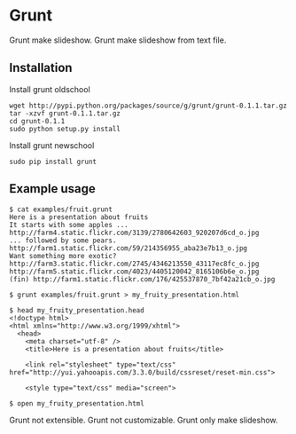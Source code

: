 Grunt
=====

Grunt make slideshow. Grunt make slideshow from text file.

Installation
------------

Install grunt oldschool

    wget http://pypi.python.org/packages/source/g/grunt/grunt-0.1.1.tar.gz
    tar -xzvf grunt-0.1.1.tar.gz
    cd grunt-0.1.1
    sudo python setup.py install

Install grunt newschool

    sudo pip install grunt

Example usage
-------------

    $ cat examples/fruit.grunt
    Here is a presentation about fruits
    It starts with some apples ... http://farm4.static.flickr.com/3139/2780642603_920207d6cd_o.jpg
    ... followed by some pears. http://farm1.static.flickr.com/59/214356955_aba23e7b13_o.jpg
    Want something more exotic?
    http://farm3.static.flickr.com/2745/4346213550_43117ec8fc_o.jpg
    http://farm5.static.flickr.com/4023/4405120042_8165106b6e_o.jpg
    (fin) http://farm1.static.flickr.com/176/425537870_7bf42a21cb_o.jpg
    
    $ grunt examples/fruit.grunt > my_fruity_presentation.html
    
    $ head my_fruity_presentation.head
    <!doctype html> 
    <html xmlns="http://www.w3.org/1999/xhtml"> 
      <head> 
        <meta charset="utf-8" /> 
        <title>Here is a presentation about fruits</title> 

        <link rel="stylesheet" type="text/css" href="http://yui.yahooapis.com/3.3.0/build/cssreset/reset-min.css">

        <style type="text/css" media="screen">
    
    $ open my_fruity_presentation.html

Grunt not extensible. Grunt not customizable. Grunt only make slideshow.
